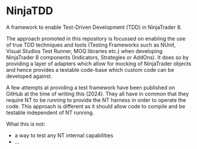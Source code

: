# NinjaTDD
A framework to enable Test-Driven Development (TDD) in NinjaTrader 8.

The approach promoted in this repository is focussed on enabling the use of true TDD techniques and tools (Testing Frameworks such as NUnit, Visual Studios Test Runner, MOQ libraries etc.) when developing NinjaTrader 8 components (Indicators, Strategies or AddOns). It does so by providing a layer of adapters which allow for mocking of NinjaTrader objects and hence provides a testable code-base which custom code can be developed against.

A few attempts at providing a test framework have been published on GitHub at the time of writing this (2024). They all have in common that they require NT to be running to provide the NT harness in order to operate the code. This approach is different as it should allow code to compile and be testable independent of NT running.

What this is not:
- a way to test any NT internal capabilities
- ...



